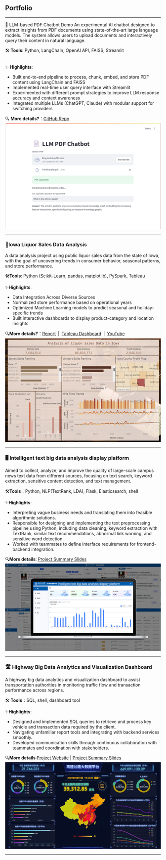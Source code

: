 ## Portfolio
---

🤖 LLM-based PDF Chatbot Demo
An experimental AI chatbot designed to extract insights from PDF documents using state-of-the-art large language models. The system allows users to upload documents and interactively query their content in natural language.<br>

🛠 **Tools**: Python, LangChain, OpenAI API, FAISS, Streamlit <br>
<br>

✨ **Highlights**:<br>

- Built end-to-end pipeline to process, chunk, embed, and store PDF content using LangChain and FAISS
- Implemented real-time user query interface with Streamlit
- Experimented with different prompt strategies to improve LLM response accuracy and context awareness
- Integrated multiple LLMs (ChatGPT, Claude) with modular support for switching providers

🔍 **More details?**：[GitHub Repo](https://github.com/yz89089/llm_pdf_chatbot_demo) 
<br>
<img src="images/LLMDemo.png?raw=true" />

---
### 🍷Iowa Liquor Sales Data Analysis
A data analysis project using public liquor sales data from the state of Iowa, with the goal of uncovering trends in consumer behavior, seasonal patterns, and store performance.<br>

🛠**Tools**: Python (Scikit-Learn, pandas, matplotlib), PySpark, Tableau <br>

✨**Highlights**: <br>
- Data Integration Across Diverse Sources
- Normalized store performance based on operational years
- Optimized Machine Learning models to predict seasonal and holiday-specific trends
- Built interactive dashboards to display product-category and location insights

🔍**More details?**：[Report](https://github.sfu.ca/wya65/cheerstodata) | [Tableau Dashboard](https://public.tableau.com/app/profile/yingzi.yuan/viz/Book1_17414960412010/Dashboard2?publish=yes) | [YouTube](https://www.youtube.com/watch?v=eNGkROW1Uew&ab_channel=SophiaYang)
<br>
<img src="images/Tab2.png?raw=true"/>

---
### 🖥️ Intelligent text big data analysis display platform
Aimed to collect, analyze, and improve the quality of large-scale campus news text data from different sources, focusing on text search, keyword extraction, sensitive content detection, and text management.<br>

🛠**Tools**：Python, NLP(TextRank, LDA), Flask, Elasticsearch, shell

✨**Highlights**:
-  Interpreting vague business needs and translating them into feasible algorithmic solutions.
- Responsible for designing and implementing the text preprocessing pipeline using Python, including data cleaning, keyword extraction with TextRank, similar text recommendations, abnormal link warning, and sensitive word detection.
- Worked with teammates to define interface requirements for frontend-backend integration.

🔍**More details**: [Project Summary Slides](https://docs.google.com/presentation/d/16s6zZYxvOKEwYpxy2t02wZa0QElIp27SVfzsVwCSuq8/edit?usp=sharing)<br>
<img src="images/Project2.png?raw=true"/>

---

### 🛣️ Highway Big Data Analytics and Visualization Dashboard
A highway big data analytics and visualization dashboard to assist transportation authorities in monitoring traffic flow and transaction performance across regions.<br>

🛠 **Tools**：SQL, shell, dashboard tool

✨**Highlights**:
- Designed and implemented SQL queries to retrieve and process key vehicle and transaction data required by the client. 
- Navigating unfamiliar report tools and integrating with backend services smoothly.
- Developed communication skills through continuous collaboration with teammates and coordination with stakeholders.

🔍**More details**:[Project Website](http://39.105.1.143:9998/ ) | [Project Summary Slides](https://docs.google.com/presentation/d/1A2bPSx9vF1x0Jmy0NeHrYnkctKXp56VlwC_TXf0Hx8o/edit?usp=sharing)<br>
<img src="images/Picture1.png?raw=true"/>


---

